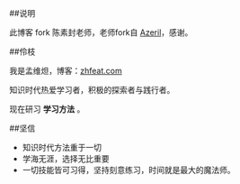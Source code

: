 ##说明

此博客 fork 陈素封老师，老师fork自 [Azeril](http://azeril.me/)，感谢。 

##伶枝

我是孟维炟，博客：[zhfeat.com](zhfeat.com)

知识时代热爱学习者，积极的探索者与践行者。

现在研习 **学习方法** 。

##坚信


- 知识时代方法重于一切
- 学海无涯，选择无比重要
- 一切技能皆可习得，坚持刻意练习，时间就是最大的魔法师。




